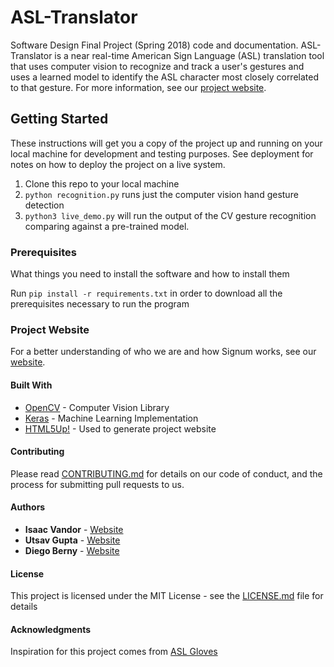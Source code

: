 # ASL-Translator
Software Design Final Project (Spring 2018) code and documentation. ASL-Translator is a near real-time American Sign Language (ASL) translation tool that uses computer vision to recognize and track a user's gestures and uses a learned model to identify the ASL character most closely correlated to that gesture. For more information, see our [project website](https://utsav22g.github.io/ASL-Translator/).

## Getting Started

These instructions will get you a copy of the project up and running on your local machine for development and testing purposes. See deployment for notes on how to deploy the project on a live system.

1. Clone this repo to your local machine
2. `python recognition.py` runs just the computer vision hand gesture detection
3. `python3 live_demo.py` will run the output of the CV gesture recognition comparing against a pre-trained model.

### Prerequisites

What things you need to install the software and how to install them

Run `pip install -r requirements.txt` in order to download all the prerequisites necessary to run the program

### Project Website

For a better understanding of who we are and how Signum works, see our [website](https://utsav22g.github.io/ASL-Translator/).

#### Built With

* [OpenCV](https://opencv.org/) - Computer Vision Library
* [Keras](https://keras.io) - Machine Learning Implementation
* [HTML5Up!](https://html5up.net/) - Used to generate project website

#### Contributing

Please read [CONTRIBUTING.md](Contributing.md) for details on our code of conduct, and the process for submitting pull requests to us.
 

#### Authors

* **Isaac Vandor** - [Website](http://isaacvandor.com/)
* **Utsav Gupta** - [Website](http://github.com/Utsav22G/)
* **Diego Berny** - [Website](https://github.com/dberny)

#### License

This project is licensed under the MIT License - see the [LICENSE.md](LICENSE.md) file for details

#### Acknowledgments

Inspiration for this project comes from [ASL Gloves](http://www.olin.edu/news-events/2016/asl-gloves/) 
